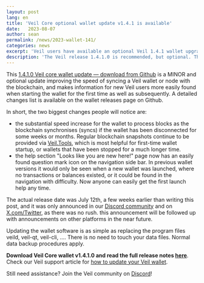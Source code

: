 ```yaml
---
layout: post
lang: en
title: 'Veil Core optional wallet update v1.4.1 is available'
date:   2023-08-07
author: sean
permalink: /news/2023-wallet-141/
categories: news
excerpt: 'Veil users have available an optional Veil 1.4.1 wallet upgrade bringing some minor bug fixes and some handy user experience improvements. Organisations and users running node services are NOT required to install this minor wallet version update, but may install it at their leisure.'
description: 'The Veil release 1.4.1.0 is recommended, but optional. There are no consensus-based changes. Synchronisation speed and information for new users is significantly improved. People operating exchanges, mining pools, and any other services may continue running the 1.4.0.0 release, but at leisure may upgrade.'
---
```


This [1.4.1.0 Veil core wallet update — download from Github](https://github.com/Veil-Project/veil/releases/tag/v1.4.1.0) is a MINOR and optional update improving the speed of syncing a Veil wallet or node with the blockchain, and makes information for new Veil users more easily found when starting the wallet for the first time as well as subsequently. A detailed changes list is available on the wallet releases page on Github.

In short, the two biggest changes people will notice are:
- the substantial speed increase for the wallet to process blocks as the blockchain synchronises (syncs) if the wallet has been disconnected for some weeks or months. Regular blockchain snapshots continue to be provided via [Veil.Tools](https://veil.tools/), which is most helpful for first-time wallet startup, or wallets that have been stopped for a much longer time.
- the help section "Looks like you are new here!" page now has an easily found question mark icon on the navigation side bar. In previous wallet versions it would only be seen when a new wallet was launched, where no transactions or balances existed, or it could be found in the navigation with difficulty. Now anyone can easily get the first launch help any time.

The actual release date was July 12th, a few weeks earlier than writing this post, and it was only announced in our [Discord community](https://discord.veil-project.com) and on [X.com/Twitter](https://x.com/ProjectVeil), as there was no rush. this announcement will be followed up with announcements on other platforms in the near future.

Updating the wallet software is as simple as replacing the program files veild, veil-qt, veil-cli, .... There is no need to touch your data files. Normal data backup procedures apply.

**Download Veil Core wallet v1.4.1.0 and read the full release notes [here](https://github.com/Veil-Project/veil/releases/tag/v1.4.1.0)**. Check our Veil support article for [how to update your Veil wallet](https://veil.freshdesk.com/support/solutions/articles/43000528762-how-to-update-upgrade-your-veil-wallet).

Still need assistance? Join the Veil community on [Discord](https://discord.veil-project.com)!